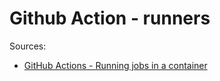 # Github Action - runners

Sources:

- [GitHub Actions - Running jobs in a container](https://docs.github.com/en/actions/using-jobs/running-jobs-in-a-container)
